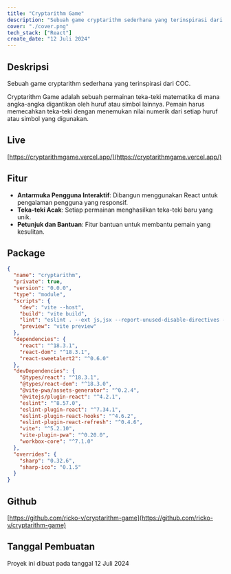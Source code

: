 ```yaml
---
title: "Cryptarithm Game"
description: "Sebuah game cryptarithm sederhana yang terinspirasi dari COC."
cover: "./cover.png"
tech_stack: ["React"]
create_date: "12 Juli 2024"
---
```


## Deskripsi
Sebuah game cryptarithm sederhana yang terinspirasi dari COC.

Cryptarithm Game adalah sebuah permainan teka-teki matematika di mana angka-angka digantikan oleh huruf atau simbol lainnya. Pemain harus memecahkan teka-teki dengan menemukan nilai numerik dari setiap huruf atau simbol yang digunakan.

## Live
[https://cryptarithmgame.vercel.app/](https://cryptarithmgame.vercel.app/)

## Fitur

- **Antarmuka Pengguna Interaktif**: Dibangun menggunakan React untuk pengalaman pengguna yang responsif.
- **Teka-teki Acak**: Setiap permainan menghasilkan teka-teki baru yang unik.
- **Petunjuk dan Bantuan**: Fitur bantuan untuk membantu pemain yang kesulitan.

## Package
```JSON
{
  "name": "cryptarithm",
  "private": true,
  "version": "0.0.0",
  "type": "module",
  "scripts": {
    "dev": "vite --host",
    "build": "vite build",
    "lint": "eslint . --ext js,jsx --report-unused-disable-directives --max-warnings 0",
    "preview": "vite preview"
  },
  "dependencies": {
    "react": "^18.3.1",
    "react-dom": "^18.3.1",
    "react-sweetalert2": "^0.6.0"
  },
  "devDependencies": {
    "@types/react": "^18.3.1",
    "@types/react-dom": "^18.3.0",
    "@vite-pwa/assets-generator": "^0.2.4",
    "@vitejs/plugin-react": "^4.2.1",
    "eslint": "^8.57.0",
    "eslint-plugin-react": "^7.34.1",
    "eslint-plugin-react-hooks": "^4.6.2",
    "eslint-plugin-react-refresh": "^0.4.6",
    "vite": "^5.2.10",
    "vite-plugin-pwa": "^0.20.0",
    "workbox-core": "^7.1.0"
  },
  "overrides": {
    "sharp": "0.32.6",
    "sharp-ico": "0.1.5"
  }
}
```
## Github
[https://github.com/ricko-v/cryptarithm-game](https://github.com/ricko-v/cryptarithm-game)

## Tanggal Pembuatan

Proyek ini dibuat pada tanggal 12 Juli 2024